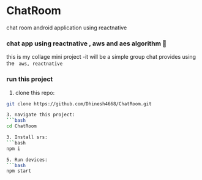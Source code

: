 # ChatRoom
chat room android application using reactnative
### chat app using reactnative , aws and aes algorithm 🦊
this is my collage mini project 
  -it will be a simple group chat provides using the `` aws, reactnative``

### run this project

1. clone this repo:
  ```bash
  git clone https://github.com/Dhinesh4668/ChatRoom.git 

3. navigate this project:
  ```bash
  cd ChatRoom

3. Install srs:
  ```bash
  npm i

5. Run devices:
  ```bash
  npm start
